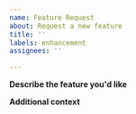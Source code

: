 ```yaml
---
name: Feature Request
about: Request a new feature
title: ''	
labels: enhancement	
assignees: ''	

---	
```


**Describe the feature you'd like**	
<!-- A clear and concise description of what you want to happen. -->	

**Additional context**	
<!-- Add any other context or screenshots about the feature request here. -->
